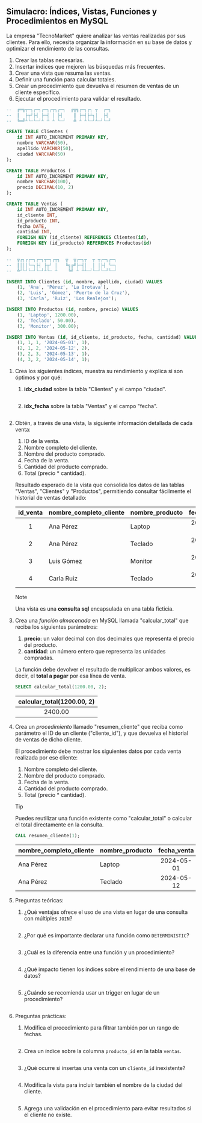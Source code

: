 ## Simulacro: Índices, Vistas, Funciones y Procedimientos en MySQL

La empresa "TecnoMarket" quiere analizar las ventas realizadas por sus clientes. Para ello, necesita organizar la información en su base de datos y optimizar el rendimiento de las consultas.

1. Crear las tablas necesarias.
2. Insertar índices que mejoren las búsquedas más frecuentes.
3. Crear una vista que resuma las ventas.
4. Definir una función para calcular totales.
5. Crear un procedimiento que devuelva el resumen de ventas de un cliente específico.
6. Ejecutar el procedimiento para validar el resultado.

```sql
--  ╔═╗┬─┐┌─┐┌─┐┌┬┐┌─┐  ╔╦╗┌─┐┌┐ ┬  ┌─┐
--  ║  ├┬┘├┤ ├─┤ │ ├┤    ║ ├─┤├┴┐│  ├┤ 
--  ╚═╝┴└─└─┘┴ ┴ ┴ └─┘   ╩ ┴ ┴└─┘┴─┘└─┘

CREATE TABLE Clientes (
    id INT AUTO_INCREMENT PRIMARY KEY,
    nombre VARCHAR(50),
    apellido VARCHAR(50),
    ciudad VARCHAR(50)
);

CREATE TABLE Productos (
    id INT AUTO_INCREMENT PRIMARY KEY,
    nombre VARCHAR(100),
    precio DECIMAL(10, 2)
);

CREATE TABLE Ventas (
    id INT AUTO_INCREMENT PRIMARY KEY,
    id_cliente INT,
    id_producto INT,
    fecha DATE,
    cantidad INT,
    FOREIGN KEY (id_cliente) REFERENCES Clientes(id),
    FOREIGN KEY (id_producto) REFERENCES Productos(id)
);

--  ╦┌┐┌┌─┐┌─┐┬─┐┌┬┐  ╦  ╦┌─┐┬  ┬ ┬┌─┐┌─┐
--  ║│││└─┐├┤ ├┬┘ │   ╚╗╔╝├─┤│  │ │├┤ └─┐
--  ╩┘└┘└─┘└─┘┴└─ ┴    ╚╝ ┴ ┴┴─┘└─┘└─┘└─┘

INSERT INTO Clientes (id, nombre, apellido, ciudad) VALUES
    (1, 'Ana', 'Pérez', 'La Orotava'),
    (2, 'Luis', 'Gómez', 'Puerto de la Cruz'),
    (3, 'Carla', 'Ruiz', 'Los Realejos');

INSERT INTO Productos (id, nombre, precio) VALUES
    (1, 'Laptop', 1200.00),
    (2, 'Teclado', 50.00),
    (3, 'Monitor', 300.00);

INSERT INTO Ventas (id, id_cliente, id_producto, fecha, cantidad) VALUES
    (1, 1, 1, '2024-05-01', 1),
    (2, 1, 2, '2024-05-12', 2),
    (3, 2, 3, '2024-05-13', 1),
    (4, 3, 2, '2024-05-14', 1);
```

1. Crea los siguientes índices, muestra su rendimiento y explica si son óptimos y por qué:

    1. **idx_ciudad** sobre la tabla "Clientes" y el campo "ciudad".

        ```
        
        ```
    2. **idx_fecha** sobre la tabla "Ventas" y el campo "fecha".

        ```
        
        ```
2. Obtén, a través de una vista, la siguiente información detallada de cada venta:

    1. ID de la venta.
    2. Nombre completo del cliente.
    3. Nombre del producto comprado.
    4. Fecha de la venta.
    5. Cantidad del producto comprado.
    6. Total (precio * cantidad).

    Resultado esperado de la vista que consolida los datos de las tablas "Ventas", "Clientes" y "Productos", permitiendo consultar fácilmente el historial de ventas detallado:

    | id_venta | nombre_completo_cliente | nombre_producto | fecha_venta | cantidad_venta | total_venta |
    | :------: | :---------------------- | :-------------- | :---------: | :------------: | :---------: |
    | 1        | Ana Pérez               | Laptop          | 2024-05-01  | 1              | 1200.00     |
    | 2        | Ana Pérez               | Teclado         | 2024-05-12  | 2              | 100.00      |
    | 3        | Luis Gómez              | Monitor         | 2024-05-13  | 1              | 300.00      |
    | 4        | Carla Ruiz              | Teclado         | 2024-05-14  | 1              | 50.00       |

    > [!NOTE]
    > 
    > Una vista es una **consulta sql** encapsulada en una tabla ficticia.
3. Crea una *función almacenada* en MySQL llamada "calcular_total" que reciba los siguientes parámetros:

    1. **precio**: un valor decimal con dos decimales que representa el precio del producto.
    2. **cantidad**: un número entero que representa las unidades compradas.

    La función debe devolver el resultado de multiplicar ambos valores, es decir, el **total a pagar** por esa línea de venta.

    ```sql
    SELECT calcular_total(1200.00, 2);
    ```

    | calcular_total(1200.00, 2) |
    | :------------------------: |
    | 2400.00                    |
4. Crea un *procedimiento* llamado "resumen_cliente" que reciba como parámetro el ID de un cliente ("cliente_id"), y que devuelva el historial de ventas de dicho cliente.

    El procedimiento debe mostrar los siguientes datos por cada venta realizada por ese cliente:

    1. Nombre completo del cliente.
    2. Nombre del producto comprado.
    3. Fecha de la venta.
    4. Cantidad del producto comprado.
    5. Total (precio * cantidad).

    > [!TIP]
    > 
    > Puedes reutilizar una función existente como "calcular_total" o calcular el total directamente en la consulta.

    ```sql
    CALL resumen_cliente(1);
    ```

    | nombre_completo_cliente | nombre_producto | fecha_venta | cantidad_venta | total_venta |
    | :---------------------- | :-------------- | :---------: | :------------: | :---------: |
    | Ana Pérez               | Laptop          | 2024-05-01  | 1              | 1200.00     |
    | Ana Pérez               | Teclado         | 2024-05-12  | 2              | 100.00      |
5. Preguntas teóricas:

    1. ¿Qué ventajas ofrece el uso de una vista en lugar de una consulta con múltiples `JOIN`?

        ```
        
        ```
    2. ¿Por qué es importante declarar una función como `DETERMINISTIC`?

        ```
        
        ```
    3. ¿Cuál es la diferencia entre una función y un procedimiento?

        ```
        
        ```
    4. ¿Qué impacto tienen los índices sobre el rendimiento de una base de datos?

        ```
        
        ```
    5. ¿Cuándo se recomienda usar un trigger en lugar de un procedimiento?

        ```
        
        ```
6. Preguntas prácticas:

    1. Modifica el procedimiento para filtrar también por un rango de fechas.

        ```
        
        ```
    2. Crea un índice sobre la columna `producto_id` en la tabla `ventas`.

        ```
        
        ```
    3. ¿Qué ocurre si insertas una venta con un `cliente_id` inexistente?

        ```
        
        ```
    4. Modifica la vista para incluir también el nombre de la ciudad del cliente.

        ```
        
        ```
    5. Agrega una validación en el procedimiento para evitar resultados si el cliente no existe.

        ```
        
        ```
